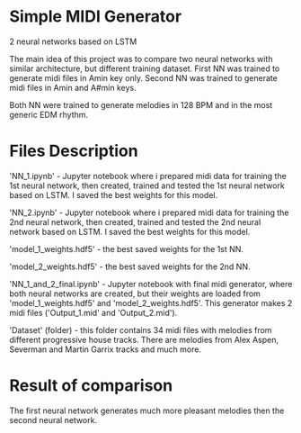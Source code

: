# Simple MIDI Generator
2 neural networks based on LSTM

The main idea of this project was to compare two neural networks with similar architecture, but different training dataset.
First NN was trained to generate midi files in Amin key only.
Second NN was trained to generate midi files in Amin and A#min keys.

Both NN were trained to generate melodies in 128 BPM and in the most generic EDM rhythm.

# Files Description
'NN_1.ipynb' - Jupyter notebook where i prepared midi data for training the 1st neural network, then created, trained and tested the 1st neural network based on LSTM. I saved the best weights for this model.

'NN_2.ipynb' - Jupyter notebook where i prepared midi data for training the 2nd neural network, then created, trained and tested the 2nd neural network based on LSTM. I saved the best weights for this model.

'model_1_weights.hdf5' - the best saved weights for the 1st NN.

'model_2_weights.hdf5' - the best saved weights for the 2nd NN.

'NN_1_and_2_final.ipynb' - Jupyter notebook with final midi generator, where both neural networks are created, but their weights are loaded from 'model_1_weights.hdf5' and 'model_2_weights.hdf5'. This generator makes 2 midi files ('Output_1.mid' and 'Output_2.mid').

'Dataset' (folder) - this folder contains 34 midi files with melodies from different progressive house tracks. There are melodies from Alex Aspen, Severman and Martin Garrix tracks and much more.
# Result of comparison
The first neural network generates much more pleasant melodies then the second neural network.
